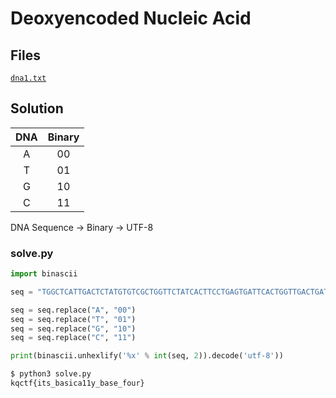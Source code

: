 # Deoxyencoded Nucleic Acid
## Files
[`dna1.txt`](dna1.txt)
## Solution
| DNA | Binary |
| :-: | :----: |
|  A  |   00   |
|  T  |   01   |
|  G  |   10   |
|  C  |   11   |

DNA Sequence -> Binary -> UTF-8
### solve.py
```python
import binascii

seq = "TGGCTCATTGACTCTATGTGTCGCTGGTTCTATCACTTCCTGAGTGATTCACTGGTTGACTGATACATACATTCGTTTCCTGAGTGATTCACTGTTTTCCTGTGTGCCTCTTTCAGTCCT"

seq = seq.replace("A", "00")
seq = seq.replace("T", "01")
seq = seq.replace("G", "10")
seq = seq.replace("C", "11")

print(binascii.unhexlify('%x' % int(seq, 2)).decode('utf-8'))
```
```bash
$ python3 solve.py
kqctf{its_basica11y_base_four}
```

